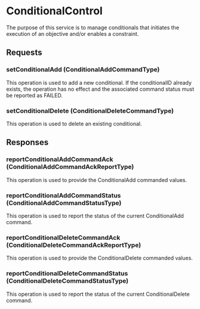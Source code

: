 # ConditionalControl
The purpose of this service is to manage conditionals that initiates the execution of an objective and/or enables a constraint.

## Requests
### setConditionalAdd (ConditionalAddCommandType)
This operation is used to add a new conditional. If the conditionalID already exists, the operation has no effect and the associated command status must be reported as FAILED.
### setConditionalDelete (ConditionalDeleteCommandType)
This operation is used to delete an existing conditional.

## Responses
### reportConditionalAddCommandAck (ConditionalAddCommandAckReportType)
This operation is used to provide the ConditionalAdd commanded values.
### reportConditionalAddCommandStatus (ConditionalAddCommandStatusType)
This operation is used to report the status of the current ConditionalAdd command.
### reportConditionalDeleteCommandAck (ConditionalDeleteCommandAckReportType)
This operation is used to provide the ConditionalDelete commanded values.
### reportConditionalDeleteCommandStatus (ConditionalDeleteCommandStatusType)
This operation is used to report the status of the current ConditionalDelete command.
